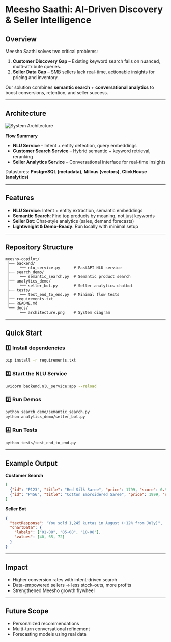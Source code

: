 # Meesho Saathi: AI-Driven Discovery & Seller Intelligence

## Overview
Meesho Saathi solves two critical problems:

1. **Customer Discovery Gap** – Existing keyword search fails on nuanced, multi-attribute queries.
2. **Seller Data Gap** – SMB sellers lack real-time, actionable insights for pricing and inventory.

Our solution combines **semantic search** + **conversational analytics** to boost conversions, retention, and seller success.

---

## Architecture
![System Architecture](docs/architecture.png)

**Flow Summary**
- **NLU Service** – Intent + entity detection, query embeddings  
- **Customer Search Service** – Hybrid semantic + keyword retrieval, reranking  
- **Seller Analytics Service** – Conversational interface for real-time insights  

Datastores: **PostgreSQL (metadata)**, **Milvus (vectors)**, **ClickHouse (analytics)**  

---

## Features
- **NLU Service**: Intent + entity extraction, semantic embeddings  
- **Semantic Search**: Find top products by meaning, not just keywords  
- **Seller Bot**: Chat-style analytics (sales, demand forecasts)  
- **Lightweight & Demo-Ready**: Run locally with minimal setup  

---

## Repository Structure
```
meesho-copilot/
 ├── backend/
 │    └── nlu_service.py      # FastAPI NLU service
 ├── search_demo/
 │    └── semantic_search.py  # Semantic product search
 ├── analytics_demo/
 │    └── seller_bot.py       # Seller analytics chatbot
 ├── tests/
 │    └── test_end_to_end.py  # Minimal flow tests
 ├── requirements.txt
 ├── README.md
 └── docs/
      └── architecture.png    # System diagram
```

---

## Quick Start

### 1️⃣ Install dependencies
```bash
pip install -r requirements.txt
```

### 2️⃣ Start the NLU Service
```bash
uvicorn backend.nlu_service:app --reload
```

### 3️⃣ Run Demos
```bash
python search_demo/semantic_search.py
python analytics_demo/seller_bot.py
```

### 4️⃣ Run Tests
```bash
python tests/test_end_to_end.py
```

---

## Example Output

**Customer Search**
```json
[
  {"id": "P123", "title": "Red Silk Saree", "price": 1799, "score": 0.91},
  {"id": "P456", "title": "Cotton Embroidered Saree", "price": 1999, "score": 0.87}
]
```

**Seller Bot**
```json
{
  "textResponse": "You sold 1,245 kurtas in August (+12% from July)",
  "chartData": {
    "labels": ["01-08", "05-08", "10-08"],
    "values": [40, 65, 72]
  }
}
```

---

## Impact
- Higher conversion rates with intent-driven search  
- Data-empowered sellers → less stock-outs, more profits  
- Strengthened Meesho growth flywheel  

---

## Future Scope
- Personalized recommendations  
- Multi-turn conversational refinement  
- Forecasting models using real data  

